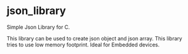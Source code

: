 # json_library

Simple Json Library for C.

This library can be used to create json object and json array.
This library tries to use low memory footprint. Ideal for Embedded devices.


